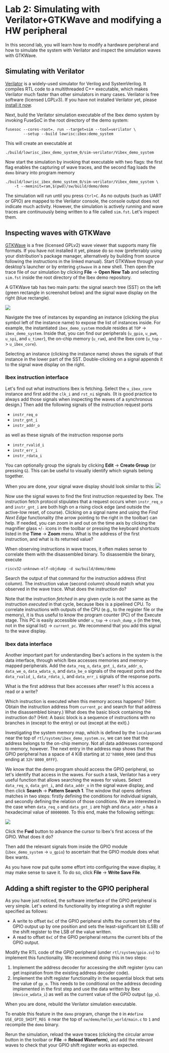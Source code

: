 # Lab 2: Simulating with Verilator+GTKWave and modifying a HW peripheral
<!-- Please write one sentence per line, as this facilitates version control. -->
<!-- Put sample solution in comment below a question. -->

In this second lab, you will learn how to modify a hardware peripheral and how to simulate the system with Verilator and inspect the simulation waves with GTKWave.

## Simulating with Verilator

[Verilator](https://verilator.org) is a widely-used simulator for Verilog and SystemVerilog.
It compiles RTL code to a multithreaded C++ executable, which makes Verilator much faster than other simulators in many cases.
Verilator is free software (licensed LGPLv3).
If you have not installed Verilator yet, please [install it now](https://verilator.org/guide/latest/install.html).

Next, build the Verilator simulation executable of the Ibex demo system by invoking FuseSoC in the root directory of the demo system:
```
fusesoc --cores-root=. run --target=sim --tool=verilator \
        --setup --build lowrisc:ibex:demo_system
```

This will create an executable at
```
./build/lowrisc_ibex_demo_system_0/sim-verilator/Vibex_demo_system
```

Now start the simulation by invoking that executable with two flags: the first flag enables the capturing of wave traces, and the second flag loads the `demo` binary into program memory
```
./build/lowrisc_ibex_demo_system_0/sim-verilator/Vibex_demo_system \
    -t --meminit=ram,$(pwd)/sw/build/demo/demo
```

The simulation will run until you press `Ctrl+C`.
As no outputs (such as UART or GPIO) are mapped to the Verilator console, the console output does not indicate much activity.
However, the simulation is actively running and wave traces are continuously being written to a file called `sim.fst`.
Let's inspect them.


## Inspecting waves with GTKWave

[GTKWave](https://gtkwave.sourceforge.net/gtkwave.pdf) is a free (licensed GPLv2) wave viewer that supports many file formats.
If you have not installed it yet, please do so now (preferrably using your distribution's package manager, alternatively by building from source following the instructions in the linked manual).
Start GTKWave through your desktop's launcher or by entering `gtkwave` in a new shell.
Then open the trace file of our simulation by clicking **File** -> **Open New Tab** and selecting `sim.fst` inside the root directory of the Ibex demo repository.

A GTKWave tab has two main parts: the signal search tree (SST) on the left (green rectangle in screenshot below) and the signal wave display on the right (blue rectangle).

![](./lab2_imgs/gtkwave.png)

Navigate the tree of instances by expanding an instance (clicking the plus symbol left of the instance name) to expose the list of instances inside.
For example, the instantiated `ibex_demo_system` module resides at `TOP` -> `ibex_demo_system`.
Inside that, you can find our peripherals (`u_gpio`, `u_pwm`, `u_spi`, and `u_timer`), the on-chip memory (`u_ram`), and the Ibex core (`u_top` -> `u_ibex_core`).

Selecting an instance (clicking the instance name) shows the signals of that instance in the lower part of the SST.
Double-clicking on a signal appends it to the signal wave display on the right.

### Ibex instruction interface
Let's find out what instructions Ibex is fetching.
Select the `u_ibex_core` instance and first add the `clk_i` and `rst_ni` signals.
(It is good practice to always add those signals when inspecting the waves of a synchronous design.)
Then add the following signals of the instruction request ports
- `instr_req_o`
- `instr_gnt_i`
- `instr_addr_o`

as well as these signals of the instruction response ports
- `instr_rvalid_i`
- `instr_err_i`
- `instr_rdata_i`

You can optionally group the signals by clicking **Edit** -> **Create Group** (or pressing `G`).
This can be useful to visually identify which signals belong together.

When you are done, your signal wave display should look similar to this:
![](./lab2_imgs/signal_wave_display.png)

Now use the signal waves to find the first instruction requested by Ibex.
The instruction fetch protocol stipulates that a request occurs when `instr_req_o` and `instr_gnt_i` are both high on a rising clock edge (and outside the active-low reset, of course).
Clicking on a signal name and using the *Find Next Edge* functionality (the arrow pointing to the right in the toolbar) can help.
If needed, you can zoom in and out on the time axis by clicking the magnifier glass `+`/`-` icons in the toolbar or pressing the keyboard shortcuts listed in the **Time** -> **Zoom** menu.
What is the address of the first instruction, and what is its returned value?
<!-- address: 32'h0010_0080, data: 32'h5F40_006F -->

When observing instructions in wave traces, it often makes sense to correlate them with the disassembled binary.
To disassemble the binary, execute
```
riscv32-unknown-elf-objdump -d sw/build/demo/demo
```

Search the output of that command for the instruction address (first column).
The instruction value (second column) should match what you observed in the wave trace.
What does the instruction do?
<!-- j 100674 <reset_handler>; i.e., jump to the reset_handler function at address 0x100674. -->

Note that the instruction *fetched* in any given cycle is not the same as the instruction *executed* in that cycle, because Ibex is a pipelined CPU.
To correlate instructions with outputs of the CPU (e.g., to the register file or the memory), it is thus useful to know the program counter (PC) of the Execute stage.
This PC is easily accessible under `u_top` -> `crash_dump_o` (in the tree, not in the signal list) -> `current_pc`.
We recommend that you add this signal to the wave display.

### Ibex data interface

Another important part for understanding Ibex's actions in the system is the data interface, through which Ibex accesses memories and memory-mapped peripherals.
Add the `data_req_o`, `data_gnt_i`, `data_addr_o`, `data_we_o`, `data_wdata_o`, and `data_be_o` signals of the request ports and the `data_rvalid_i`, `data_rdata_i`, and `data_err_i` signals of the response ports.

What is the first address that Ibex accesses after reset?
Is this access a read or a write?
<!-- write of 0 to 32'h0010_0730 -->

Which instruction is executed when this memory access happens?
(Hint: Obtain the instruction address from `current_pc` and search for that address in the disassembled binary.)
What does the basic block containing the instruction do?
(Hint: A basic block is a sequence of instructions with no branches in (except to the entry) or out (except at the exit).)
<!-- A store of 0 to the address in a register; the basic block is a loop that fills a memory region with zeros. -->

Investigating the system memory map, which is defined by the `localparam`s near the top of `rtl/system/ibex_demo_system.sv`, we can see that the address belongs to the on-chip memory.
Not all data addresses correspond to memory, however.
The next entry in the address map shows that the GPIO peripheral has a space of 4 KiB starting at `32'h8000_0000` (and thus ending at `32h'8000_0FFF`).

We know that the demo program should access the GPIO peripheral, so let's identify that access in the waves.
For such a task, Verilator has a very useful function that allows searching the waves for values.
Select `data_req_o`, `data_gnt_i`, and `data_addr_o` in the signal wave display, and then click **Search** -> **Pattern Search 1**.
The window that opens defines matches in two steps: firstly defining the conditions for individual signals, and secondly defining the relation of those conditions.
We are interested in the case when `data_req_o` and `data_gnt_i` are high and `data_addr_o` has a hexadecimal value of `80000000`.
To this end, make the following settings:

![](./lab2_imgs/pattern_search.png)

Click the **Fwd** button to advance the cursor to Ibex's first access of the GPIO.
What does it do?
<!-- Write 0 to the GPIO register. -->

Then add the relevant signals from inside the GPIO module (`ibex_demo_system` -> `u_gpio`) to ascertain that the GPIO module does what Ibex wants.

As you have now put quite some effort into configuring the wave display, it may make sense to save it.
To do so, click **File** -> **Write Save File**.


## Adding a shift register to the GPIO peripheral

As you have just noticed, the software interface of the GPIO peripheral is very simple.
Let's extend its functionality by integrating a shift register specified as follows:
- A write to offset `0xC` of the GPIO peripheral shifts the current bits of the GPIO output up by one position and sets the least-significant bit (LSB) of the shift register to the LSB of the value written.
- A read to offset `0xC` of the GPIO peripheral returns the current bits of the GPIO output.

Modify the RTL code of the GPIO peripheral (under `rtl/system/gpio.sv`) to implement this functionality.
We recommend doing this in two steps:
1. Implement the address decoder for accessing the shift register (you can get inspiration from the existing address decoder code).
2. Implement the shift register functionality in the sequential block that sets the value of `gp_o`.
   This needs to be conditional on the address decoding implemented in the first step and use the data written by Ibex (`device_wdata_i`) as well as the current value of the GPIO output (`gp_o`).
<!-- sample solution: last commit on the [`sample-solution/lab2` branch](https://github.com/lowRISC/ibex-demo-system/commits/sample-solution/lab2) branch -->

When you are done, rebuild the Verilator simulation executable.

To enable this feature in the `demo` program, change the `0` in `#define USE_GPIO_SHIFT_REG 0` near the top of `sw/demo/hello_world/main.c` to `1` and recompile the `demo` binary.

Rerun the simulation, reload the wave traces (clicking the circular arrow button in the toolbar or **File** -> **Reload Waveform**), and add the relevant waves to check that your GPIO shift register works as expected.

